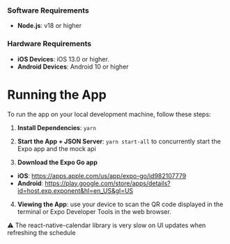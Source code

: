 ### Software Requirements

- **Node.js**: v18 or higher

### Hardware Requirements

- **iOS Devices**: iOS 13.0 or higher.
- **Android Devices**: Android 10 or higher

# Running the App

To run the app on your local development machine, follow these steps:

1. **Install Dependencies**: `yarn`

2. **Start the App + JSON Server**: `yarn start-all` to concurrently start the Expo app and the mock api

3. **Download the Expo Go app**

- **iOS**: https://apps.apple.com/us/app/expo-go/id982107779
- **Android**: https://play.google.com/store/apps/details?id=host.exp.exponent&hl=en_US&gl=US

4. **Viewing the App**: use your device to scan the QR code displayed in the terminal or Expo Developer Tools in the web browser.

⚠️ The react-native-calendar library is very slow on UI updates when refreshing the schedule
